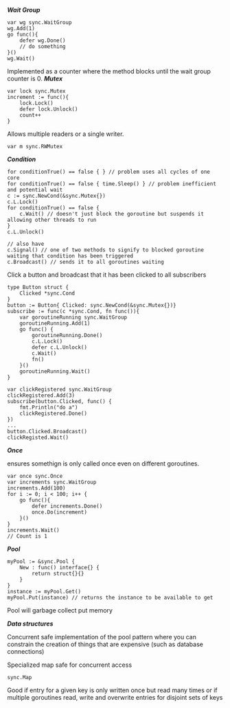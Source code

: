 ***Wait Group***
```
var wg sync.WaitGroup
wg.Add(1)
go func(){
    defer wg.Done()
    // do something
}()
wg.Wait()
```
Implemented as a counter where the method blocks until the wait group counter is 0.
***Mutex***
```
var lock sync.Mutex
increment := func(){
    lock.Lock()
    defer lock.Unlock()
    count++
}
```
Allows multiple readers or a single writer.
```
var m sync.RWMutex
```
***Condition***
```
for conditionTrue() == false { } // problem uses all cycles of one core
for conditionTrue() == false { time.Sleep() } // problem inefficient and potential wait
c := sync.NewCond(&sync.Mutex{})
c.L.Lock()
for conditionTrue() == false {
    c.Wait() // doesn't just block the goroutine but suspends it allowing other threads to run
} 
c.L.Unlock()

// also have 
c.Signal() // one of two methods to signify to blocked goroutine waiting that condition has been triggered
c.Broadcast() // sends it to all goroutines waiting
```
Click a button and broadcast that it has been clicked to all subscribers
```
type Button struct {
    Clicked *sync.Cond
}
button := Button{ Clicked: sync.NewCond(&sync.Mutex{})}
subscribe := func(c *sync.Cond, fn func()){
    var goroutineRunning sync.WaitGroup
    goroutineRunning.Add(1)
    go func() {
        goroutineRunning.Done()
        c.L.Lock()
        defer c.L.Unlock()
        c.Wait()
        fn()
    }()
    goroutineRunning.Wait()
}

var clickRegistered sync.WaitGroup
clickRegistered.Add(3)
subscribe(button.Clicked, func() {
    fmt.Println("do a")
    clickRegistered.Done()
})
...
button.Clicked.Broadcast()
clickRegisted.Wait()
```
***Once*** 

ensures somethign is only called once even on different goroutines. 
```
var once sync.Once
var increments sync.WaitGroup
increments.Add(100)
for i := 0; i < 100; i++ {
    go func(){
        defer increments.Done()
        once.Do(increment)
    }()
}
increments.Wait()
// Count is 1
```

***Pool***

```
myPool := &sync.Pool {
    New : func() interface{} {
        return struct{}{}
    }
}
instance := myPool.Get()
myPool.Put(instance) // returns the instance to be available to get
```
Pool will garbage collect put memory

***Data structures***

Concurrent safe implementation of the pool pattern where you can constrain the creation of things that are expensive (such as database connections)

Specialized map safe for concurrent access
```
sync.Map 
```
Good if entry for a given key is only written once but read many times or if multiple goroutines read, write and overwrite entries for disjoint sets of keys